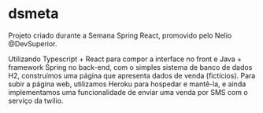# dsmeta
Projeto criado durante a Semana Spring React, promovido pelo Nelio @DevSuperior. 

Utilizando Typescript + React para compor a interface no front e Java + framework Spring no back-end, com o simples sistema de banco de dados H2, construímos uma página que apresenta dados de venda (fictícios). Para subir a página web, utilizamos Heroku para hospedar e mantê-la, e ainda implementamos uma funcionalidade de enviar uma venda por SMS com o serviço da twilio. 
